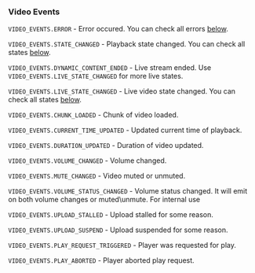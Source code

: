 ### Video Events

`VIDEO_EVENTS.ERROR` - Error occured. You can check all errors [below](#errors).

`VIDEO_EVENTS.STATE_CHANGED` - Playback state changed. You can check all states [below](#playback-states).

`VIDEO_EVENTS.DYNAMIC_CONTENT_ENDED` - Live stream ended. Use `VIDEO_EVENTS.LIVE_STATE_CHANGED` for more live states.

`VIDEO_EVENTS.LIVE_STATE_CHANGED` - Live video state changed. You can check all states [below](#live-states).

`VIDEO_EVENTS.CHUNK_LOADED` - Chunk of video loaded.

`VIDEO_EVENTS.CURRENT_TIME_UPDATED` - Updated current time of playback.

`VIDEO_EVENTS.DURATION_UPDATED` - Duration of video updated.

`VIDEO_EVENTS.VOLUME_CHANGED` - Volume changed.

`VIDEO_EVENTS.MUTE_CHANGED` - Video muted or unmuted.

`VIDEO_EVENTS.VOLUME_STATUS_CHANGED` - Volume status changed. It will emit on both volume changes or muted\unmute. For internal use

`VIDEO_EVENTS.UPLOAD_STALLED` - Upload stalled for some reason.

`VIDEO_EVENTS.UPLOAD_SUSPEND` - Upload suspended for some reason.

`VIDEO_EVENTS.PLAY_REQUEST_TRIGGERED` - Player was requested for play.

`VIDEO_EVENTS.PLAY_ABORTED` - Player aborted play request.


